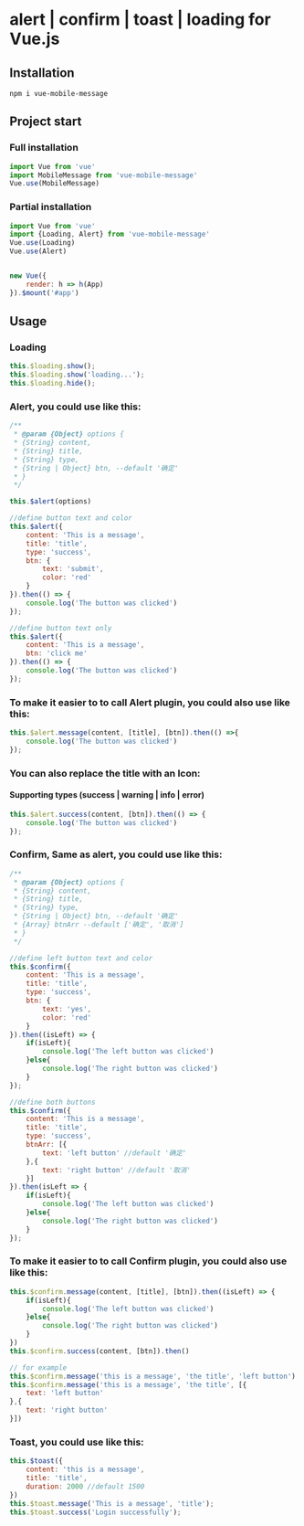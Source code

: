 # alert | confirm | toast | loading for Vue.js

## Installation
```
npm i vue-mobile-message
```

## Project start
### Full installation
```JavaScript
import Vue from 'vue'
import MobileMessage from 'vue-mobile-message'
Vue.use(MobileMessage)
```
### Partial installation
```JavaScript
import Vue from 'vue'
import {Loading, Alert} from 'vue-mobile-message'
Vue.use(Loading)
Vue.use(Alert)


new Vue({
    render: h => h(App)
}).$mount('#app')
```

## Usage
### Loading
```JavaScript
this.$loading.show();
this.$loading.show('loading...');
this.$loading.hide();
```

### Alert, you could use like this:
```JavaScript
/**
 * @param {Object} options {
 * {String} content, 
 * {String} title,
 * {String} type,
 * {String | Object} btn, --default '确定'
 * }
 */

this.$alert(options)

//define button text and color
this.$alert({
    content: 'This is a message',
    title: 'title',
    type: 'success',
    btn: {
        text: 'submit',
        color: 'red'
    }
}).then(() => {
    console.log('The button was clicked')
});

//define button text only
this.$alert({
    content: 'This is a message',
    btn: 'click me'
}).then(() => {
    console.log('The button was clicked')
});
```

### To make it easier to to call Alert plugin, you could also use like this:
```JavaScript
this.$alert.message(content, [title], [btn]).then(() =>{
    console.log('The button was clicked')
});
```

### You can also replace the title with an Icon: 
#### Supporting types (success | warning | info | error)

```JavaScript
this.$alert.success(content, [btn]).then(() => {
    console.log('The button was clicked')
});
```

### Confirm, Same as alert, you could use like this:
```JavaScript
/**
 * @param {Object} options {
 * {String} content, 
 * {String} title,
 * {String} type,
 * {String | Object} btn, --default '确定'
 * {Array} btnArr --default ['确定', '取消']
 * }
 */

//define left button text and color
this.$confirm({
    content: 'This is a message',
    title: 'title',
    type: 'success',
    btn: {
        text: 'yes',
        color: 'red'
    }
}).then((isLeft) => {
    if(isLeft){
        console.log('The left button was clicked')
    }else{
        console.log('The right button was clicked')
    }
});

//define both buttons
this.$confirm({
    content: 'This is a message',
    title: 'title',
    type: 'success',
    btnArr: [{
        text: 'left button' //default '确定'
    },{
        text: 'right button' //default '取消'
    }]
}).then(isLeft => {
    if(isLeft){
        console.log('The left button was clicked')
    }else{
        console.log('The right button was clicked')
    }
});
```

### To make it easier to to call Confirm plugin, you could also use like this:
```JavaScript
this.$confirm.message(content, [title], [btn]).then((isLeft) => {
    if(isLeft){
        console.log('The left button was clicked')
    }else{
        console.log('The right button was clicked')
    }
})
this.$confirm.success(content, [btn]).then()

// for example
this.$confirm.message('this is a message', 'the title', 'left button')
this.$confirm.message('this is a message', 'the title', [{
    text: 'left button'
},{
    text: 'right button'
}])
```

### Toast, you could use like this:
```JavaScript
this.$toast({
    content: 'this is a message',
    title: 'title',
    duration: 2000 //default 1500
})
this.$toast.message('This is a message', 'title');
this.$toast.success('Login successfully');
```